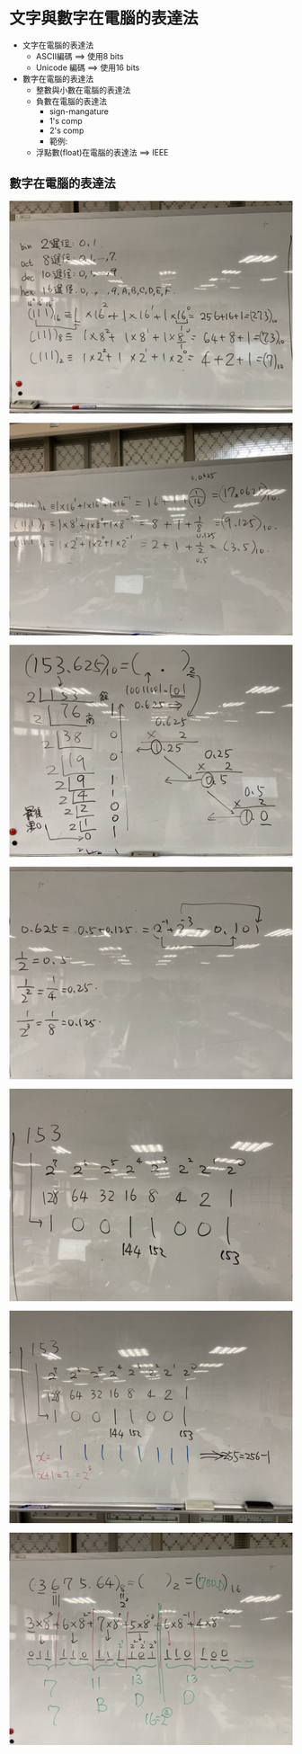 # 文字與數字在電腦的表達法
- 文字在電腦的表達法
  -  ASCII編碼 ==> 使用8 bits 
  -  Unicode 編碼 ==> 使用16 bits 
- 數字在電腦的表達法
  - 整數與小數在電腦的表達法
  - 負數在電腦的表達法 
    - sign-mangature
    - 1's comp
    - 2's comp
    - 範例: 
  - 浮點數(float)在電腦的表達法 ==> IEEE 
## 數字在電腦的表達法
![IMG-1261.jpg](./IMG-1261.jpg)

![IMG-1262.jpg](./IMG-1262.jpg)

![IMG-1263.jpg](./IMG-1263.jpg)

![IMG-1264.jpg](./IMG-1264.jpg)

![IMG-1265.jpg](./IMG-1265.jpg)

![IMG-1266.jpg](./IMG-1266.jpg)

![IMG-1267.jpg](./IMG-1267.jpg)
